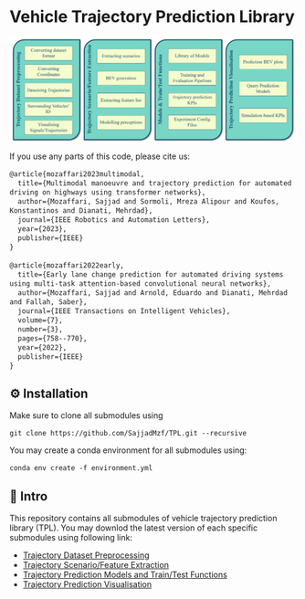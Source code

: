 # Vehicle Trajectory Prediction Library
![image](imgs/overall.png)

If you use any parts of this code, please cite us:
```
@article{mozaffari2023multimodal,
  title={Multimodal manoeuvre and trajectory prediction for automated driving on highways using transformer networks},
  author={Mozaffari, Sajjad and Sormoli, Mreza Alipour and Koufos, Konstantinos and Dianati, Mehrdad},
  journal={IEEE Robotics and Automation Letters},
  year={2023},
  publisher={IEEE}
}

@article{mozaffari2022early,
  title={Early lane change prediction for automated driving systems using multi-task attention-based convolutional neural networks},
  author={Mozaffari, Sajjad and Arnold, Eduardo and Dianati, Mehrdad and Fallah, Saber},
  journal={IEEE Transactions on Intelligent Vehicles},
  volume={7},
  number={3},
  pages={758--770},
  year={2022},
  publisher={IEEE}
}

```

## :gear: Installation
Make sure to clone all submodules using
```shell
git clone https://github.com/SajjadMzf/TPL.git --recursive
```

You may create a conda environment for all submodules using:
```shell
conda env create -f environment.yml
```

## :wave: Intro
This repository contains all submodules of vehicle trajectory prediction library (TPL). You may downlod the latest version of each specific submodules using following link:

- [Trajectory Dataset Preprocessing](https://github.com/SajjadMzf/TrajPreprocess)
- [Trajectory Scenario/Feature Extraction](https://github.com/SajjadMzf/TrajFeatures)
- [Trajectory Prediction Models and Train/Test Functions](https://github.com/SajjadMzf/TrajPred)
- [Trajectory Prediction Visualisation](https://github.com/SajjadMzf/TrajVis)

